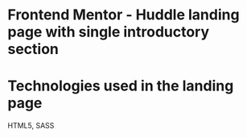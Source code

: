 # Frontend Mentor - Huddle landing page with single introductory section

# Technologies used in the landing page
HTML5, SASS